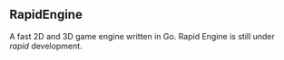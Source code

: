 ## RapidEngine

A fast 2D and 3D game engine written in Go. Rapid Engine is still under _rapid_ development. 
